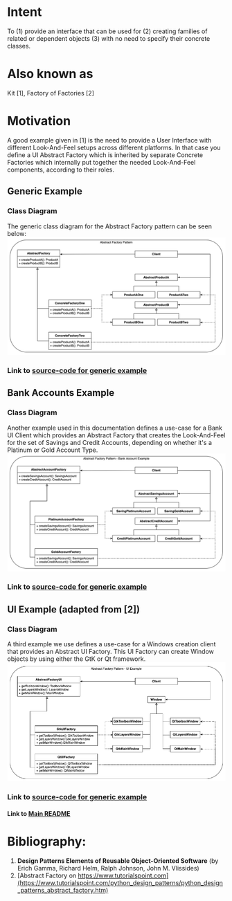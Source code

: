 # Intent
To (1) provide an interface that can be used for (2) creating families of related or 
dependent objects (3) with no need to specify their concrete classes.

# Also known as
Kit [1], Factory of Factories [2]

# Motivation
A good example given in [1] is the need to provide a User Interface with different 
Look-And-Feel setups across different platforms. In that case you define a UI Abstract Factory
which is inherited by separate Concrete Factories which internally put together the needed
Look-And-Feel components, according to their roles.

## Generic Example
### Class Diagram
The generic class diagram for the Abstract Factory pattern can be seen below:
![](abstract-factory-generic.png)

### Link to [source-code for generic example](abstract_factory_generic.py)

## Bank Accounts Example
### Class Diagram
Another example used in this documentation defines a use-case for a Bank UI Client
which provides an Abstract Factory that creates the Look-And-Feel for the set of
Savings and Credit Accounts, depending on whether it's a Platinum or Gold Account Type.
![](abstract-factory-example.png)

### Link to [source-code for generic example](abstract_factory_account_example.py)

## UI Example (adapted from [2])
### Class Diagram
A third example we use defines a use-case for a Windows creation client that provides 
an Abstract UI Factory. This UI Factory can create Window objects by using either the GtK or Qt framework.
![](abstract-factory-ui.png)
### Link to [source-code for generic example](abstract_factory_ui_example.py)

#### Link to [Main README](../../README.md)

# Bibliography:
1. **Design Patterns Elements of Reusable Object-Oriented Software** (by Erich Gamma, Richard Helm, Ralph Johnson, John M. Vlissides)
2. [Abstract Factory on https://www.tutorialspoint.com](https://www.tutorialspoint.com/python_design_patterns/python_design_patterns_abstract_factory.htm)